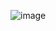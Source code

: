 ![image](https://github.com/DenisWithOneN/db-projects/assets/126503316/1cd64192-29d7-45ed-9e9e-b0bfb1ec42c1)
